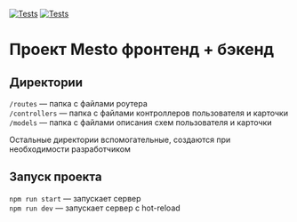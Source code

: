 [![Tests](https://github.com/WskyMike/express-mesto-gha/actions/workflows/tests-13-sprint.yml/badge.svg)](https://github.com/WskyMike/express-mesto-gha/actions/workflows/tests-13-sprint.yml) [![Tests](https://github.com/WskyMike/express-mesto-gha/actions/workflows/tests-14-sprint.yml/badge.svg)](https://github.com/WskyMike/express-mesto-gha/actions/workflows/tests-14-sprint.yml)
# Проект Mesto фронтенд + бэкенд

## Директории

`/routes` — папка с файлами роутера  
`/controllers` — папка с файлами контроллеров пользователя и карточки   
`/models` — папка с файлами описания схем пользователя и карточки  
  
Остальные директории вспомогательные, создаются при необходимости разработчиком

## Запуск проекта

`npm run start` — запускает сервер   
`npm run dev` — запускает сервер с hot-reload
